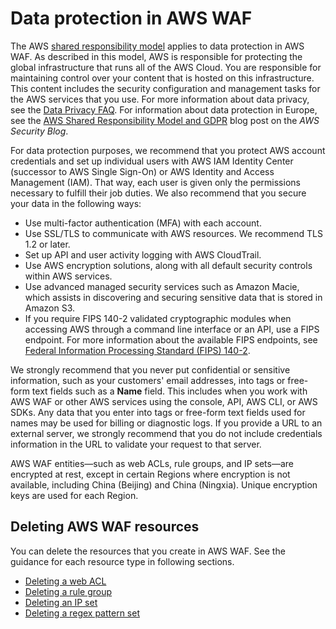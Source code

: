 # Data protection in AWS WAF<a name="data-protection"></a>

The AWS [shared responsibility model](http://aws.amazon.com/compliance/shared-responsibility-model/) applies to data protection in AWS WAF\. As described in this model, AWS is responsible for protecting the global infrastructure that runs all of the AWS Cloud\. You are responsible for maintaining control over your content that is hosted on this infrastructure\. This content includes the security configuration and management tasks for the AWS services that you use\. For more information about data privacy, see the [Data Privacy FAQ](http://aws.amazon.com/compliance/data-privacy-faq)\. For information about data protection in Europe, see the [AWS Shared Responsibility Model and GDPR](http://aws.amazon.com/blogs/security/the-aws-shared-responsibility-model-and-gdpr/) blog post on the *AWS Security Blog*\.

For data protection purposes, we recommend that you protect AWS account credentials and set up individual users with AWS IAM Identity Center \(successor to AWS Single Sign\-On\) or AWS Identity and Access Management \(IAM\)\. That way, each user is given only the permissions necessary to fulfill their job duties\. We also recommend that you secure your data in the following ways:
+ Use multi\-factor authentication \(MFA\) with each account\.
+ Use SSL/TLS to communicate with AWS resources\. We recommend TLS 1\.2 or later\.
+ Set up API and user activity logging with AWS CloudTrail\.
+ Use AWS encryption solutions, along with all default security controls within AWS services\.
+ Use advanced managed security services such as Amazon Macie, which assists in discovering and securing sensitive data that is stored in Amazon S3\.
+ If you require FIPS 140\-2 validated cryptographic modules when accessing AWS through a command line interface or an API, use a FIPS endpoint\. For more information about the available FIPS endpoints, see [Federal Information Processing Standard \(FIPS\) 140\-2](http://aws.amazon.com/compliance/fips/)\.

We strongly recommend that you never put confidential or sensitive information, such as your customers' email addresses, into tags or free\-form text fields such as a **Name** field\. This includes when you work with AWS WAF or other AWS services using the console, API, AWS CLI, or AWS SDKs\. Any data that you enter into tags or free\-form text fields used for names may be used for billing or diagnostic logs\. If you provide a URL to an external server, we strongly recommend that you do not include credentials information in the URL to validate your request to that server\.

AWS WAF entities—such as web ACLs, rule groups, and IP sets—are encrypted at rest, except in certain Regions where encryption is not available, including China \(Beijing\) and China \(Ningxia\)\. Unique encryption keys are used for each Region\. 

## Deleting AWS WAF resources<a name="deleting-resources"></a>

You can delete the resources that you create in AWS WAF\. See the guidance for each resource type in following sections\.
+ [Deleting a web ACL](web-acl-deleting.md)
+ [Deleting a rule group](waf-rule-group-deleting.md)
+ [Deleting an IP set](waf-ip-set-deleting.md)
+ [Deleting a regex pattern set](waf-regex-pattern-set-deleting.md)